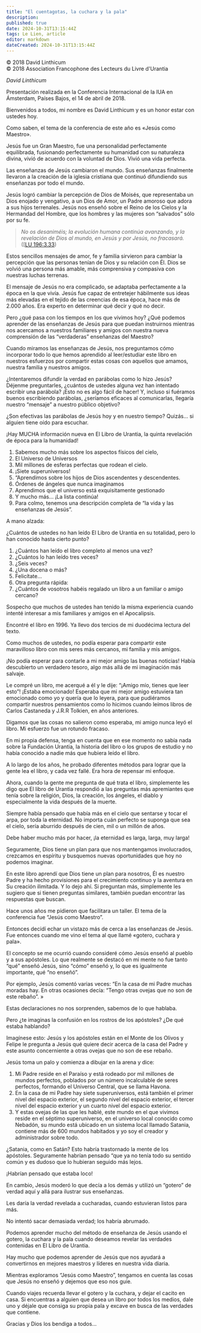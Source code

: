 ```yaml
---
title: "El cuentagotas, la cuchara y la pala"
description: 
published: true
date: 2024-10-31T13:15:44Z
tags: Le Lien, article
editor: markdown
dateCreated: 2024-10-31T13:15:44Z
---
```


<p class="v-card tema v-sheet--gris claro aclarar-3 px-2">© 2018 David Linthicum<br>© 2018 Association Francophone des Lecteurs du Livre d'Urantia</p>


_David Linthicum_

Presentación realizada en la Conferencia Internacional de la IUA en Ámsterdam, Países Bajos, el 14 de abril de 2018.

Bienvenidos a todos, mi nombre es David Linthicum y es un honor estar con ustedes hoy.

Como saben, el tema de la conferencia de este año es «Jesús como Maestro».

Jesús fue un Gran Maestro, fue una personalidad perfectamente equilibrada, fusionando perfectamente su humanidad con su naturaleza divina, vivió de acuerdo con la voluntad de Dios. Vivió una vida perfecta.

Las enseñanzas de Jesús cambiaron el mundo. Sus enseñanzas finalmente llevaron a la creación de la iglesia cristiana que continuó difundiendo sus enseñanzas por todo el mundo.

Jesús logró cambiar la percepción de Dios de Moisés, que representaba un Dios enojado y vengativo, a un Dios de Amor, un Padre amoroso que adora a sus hijos terrenales. Jesús nos enseñó sobre el Reino de los Cielos y la Hermandad del Hombre, que los hombres y las mujeres son “salvados” sólo por su fe.

> _No os desaniméis; la evolución humana continúa avanzando, y la revelación de Dios al mundo, en Jesús y por Jesús, no fracasará._ ([[LU 196:3.33](/es/The_Urantia_Book/196#p3_33))

Estos sencillos mensajes de amor, fe y familia sirvieron para cambiar la percepción que las personas tenían de Dios y su relación con Él. Dios se volvió una persona más amable, más comprensiva y compasiva con nuestras luchas terrenas.

El mensaje de Jesús no era complicado, se adaptaba perfectamente a la época en la que vivía. Jesús fue capaz de entretejer hábilmente sus ideas más elevadas en el tejido de las creencias de esa época, hace más de 2.000 años. Era experto en determinar qué decir y qué no decir.

Pero ¿qué pasa con los tiempos en los que vivimos hoy? ¿Qué podemos aprender de las enseñanzas de Jesús para que puedan instruirnos mientras nos acercamos a nuestros familiares y amigos con nuestra nueva comprensión de las “verdaderas” enseñanzas del Maestro?

Cuando miramos las enseñanzas de Jesús, nos preguntamos cómo incorporar todo lo que hemos aprendido al leer/estudiar este libro en nuestros esfuerzos por compartir estas cosas con aquellos que amamos, nuestra familia y nuestros amigos.

¿Intentaremos difundir la verdad en parábolas como lo hizo Jesús? Déjenme preguntarles, ¿cuántos de ustedes alguna vez han intentado escribir una parábola? ¡Esto no es algo fácil de hacer! Y, incluso si fuéramos buenos escribiendo parábolas, ¿seríamos eficaces al comunicarlas, llegaría nuestro “mensaje” a nuestro público objetivo?

¿Son efectivas las parábolas de Jesús hoy y en nuestro tiempo? Quizás... si alguien tiene oído para escuchar.

¡Hay MUCHA información nueva en El Libro de Urantia, la quinta revelación de época para la humanidad!

1. Sabemos mucho más sobre los aspectos físicos del cielo,
2. El Universo de Universos
3. Mil millones de esferas perfectas que rodean el cielo.
4. ¡Siete superuniversos!
5. “Aprendimos sobre los hijos de Dios ascendentes y descendentes.
6. Órdenes de ángeles que nunca imaginamos
7. Aprendimos que el universo está exquisitamente gestionado
8. Y mucho más... ¡La lista continúa!
9. Para colmo, tenemos una descripción completa de “la vida y las enseñanzas de Jesús”.

A mano alzada:

¿Cuántos de ustedes no han leído El Libro de Urantia en su totalidad, pero lo han conocido hasta cierto punto?
1. ¿Cuántos han leído el libro completo al menos una vez?
2. ¿Cuántos lo han leído tres veces?
3. ¿Seis veces?
4. ¿Una docena o más?
5. Felicítate...
6. Otra pregunta rápida:
7. ¿Cuántos de vosotros habéis regalado un libro a un familiar o amigo cercano?

Sospecho que muchos de ustedes han tenido la misma experiencia cuando intenté interesar a mis familiares y amigos en el Apocalipsis.

Encontré el libro en 1996. Ya llevo dos tercios de mi duodécima lectura del texto.

Como muchos de ustedes, no podía esperar para compartir este maravilloso libro con mis seres más cercanos, mi familia y mis amigos.

¡No podía esperar para contarle a mi mejor amigo las buenas noticias! Había descubierto un verdadero tesoro, algo más allá de mi imaginación más salvaje.

Le compré un libro, me acerqué a él y le dije: “¡Amigo mío, tienes que leer esto”! ¡Estaba emocionado! Esperaba que mi mejor amigo estuviera tan emocionado como yo y quería que lo leyera, para que pudiéramos compartir nuestros pensamientos como lo hicimos cuando leímos libros de Carlos Castaneda y J.R.R Tolkien, en años anteriores.

Digamos que las cosas no salieron como esperaba, mi amigo nunca leyó el libro. Mi esfuerzo fue un rotundo fracaso.

En mi propia defensa, tenga en cuenta que en ese momento no sabía nada sobre la Fundación Urantia, la historia del libro o los grupos de estudio y no había conocido a nadie más que hubiera leído el libro.

A lo largo de los años, he probado diferentes métodos para lograr que la gente lea el libro, y cada vez fallé. Era hora de repensar mi enfoque.

Ahora, cuando la gente me pregunta de qué trata el libro, simplemente les digo que El libro de Urantia respondió a las preguntas más apremiantes que tenía sobre la religión, Dios, la creación, los ángeles, el diablo y especialmente la vida después de la muerte.

Siempre había pensado que había más en el cielo que sentarse y tocar el arpa, por toda la eternidad. No importa cuán perfecto se suponga que sea el cielo, sería aburrido después de cien, mil o un millón de años.

Debe haber mucho más por hacer, ¡la eternidad es larga, larga, muy larga!

Seguramente, Dios tiene un plan para que nos mantengamos involucrados, crezcamos en espíritu y busquemos nuevas oportunidades que hoy no podemos imaginar.

En este libro aprendí que Dios tiene un plan para nosotros, Él es nuestro Padre y ha hecho provisiones para el crecimiento continuo y la aventura en Su creación ilimitada. Y lo dejo ahí. Si preguntan más, simplemente les sugiero que si tienen preguntas similares, también puedan encontrar las respuestas que buscan.

Hace unos años me pidieron que facilitara un taller. El tema de la conferencia fue “Jesús como Maestro”.

Entonces decidí echar un vistazo más de cerca a las enseñanzas de Jesús. Fue entonces cuando me vino el tema al que llamé «gotero, cuchara y pala».

El concepto se me ocurrió cuando consideré cómo Jesús enseñó al pueblo y a sus apóstoles. Lo que realmente se destacó en mi mente no fue tanto “qué” enseñó Jesús, sino “cómo” enseñó y, lo que es igualmente importante, qué “no enseñó”.

Por ejemplo, Jesús comentó varias veces: “En la casa de mi Padre muchas moradas hay. En otras ocasiones decía: “Tengo otras ovejas que no son de este rebaño”. »

Estas declaraciones no nos sorprenden, sabemos de lo que hablaba.

Pero ¿te imaginas la confusión en los rostros de los apóstoles? ¿De qué estaba hablando?

Imagínese esto: Jesús y los apóstoles están en el Monte de los Olivos y Felipe le pregunta a Jesús qué quiere decir acerca de la casa del Padre y este asunto concerniente a otras ovejas que no son de ese rebaño.

Jesús toma un palo y comienza a dibujar en la arena y dice:

1. Mi Padre reside en el Paraíso y está rodeado por mil millones de mundos perfectos, poblados por un número incalculable de seres perfectos, formando el Universo Central, que se llama Havona.
2. En la casa de mi Padre hay siete superuniversos, está también el primer nivel del espacio exterior, el segundo nivel del espacio exterior, el tercer nivel del espacio exterior y un cuarto nivel del espacio exterior.
3. Y estas ovejas de las que les hablé, este mundo en el que vivimos reside en el séptimo superuniverso, en el universo local conocido como Nebadón, su mundo está ubicado en un sistema local llamado Satania, contiene más de 600 mundos habitados y yo soy el creador y administrador sobre todo.

¿Satania, como en Satán? Esto habría trastornado la mente de los apóstoles. Seguramente habrían pensado “que ya no tenía todo su sentido común y es dudoso que lo hubieran seguido más lejos.

¡Habrían pensado que estaba loco!

En cambio, Jesús moderó lo que decía a los demás y utilizó un “gotero” de verdad aquí y allá para ilustrar sus enseñanzas.

Les daría la verdad revelada a cucharadas, cuando estuvieran listos para más.

No intentó sacar demasiada verdad; los habría abrumado.

Podemos aprender mucho del método de enseñanza de Jesús usando el gotero, la cuchara y la pala cuando deseamos revelar las verdades contenidas en El Libro de Urantia.

Hay mucho que podemos aprender de Jesús que nos ayudará a convertirnos en mejores maestros y líderes en nuestra vida diaria.

Mientras exploramos “Jesús como Maestro”, tengamos en cuenta las cosas que Jesús no enseñó y dejemos que eso nos guíe.

Cuando viajes recuerda llevar el gotero y la cuchara, y dejar el cacito en casa. Si encuentras a alguien que desea un libro por todos los medios, dale uno y déjale que consiga su propia pala y excave en busca de las verdades que contiene.

Gracias y Dios los bendiga a todos...

